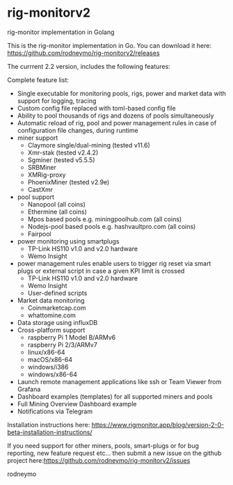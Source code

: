 # rig-monitorv2
rig-monitor implementation in Golang

This is the rig-monitor implementation in Go. You can download it here:  https://github.com/rodneymo/rig-monitorv2/releases

The currrent 2.2 version, includes the following features:

Complete feature list:
* Single executable for monitoring pools, rigs, power and market data with support for logging, tracing
* Custom config file replaced with toml-based config file
* Ability to pool thousands of rigs and dozens of pools simultaneously
* Automatic reload of rig, pool and power management rules in case of configuration file changes, during runtime
* miner support
  * Claymore single/dual-mining (tested v11.6)
  * Xmr-stak (tested v2.4.2)
  * Sgminer (tested v5.5.5)
  * SRBMiner
  * XMRig-proxy
  * PhoenixMiner (tested v2.9e)
  * CastXmr
* pool support
  * Nanopool (all coins)
  * Ethermine (all coins)
  * Mpos based pools e.g. miningpoolhub.com (all coins)
  * Nodejs-pool based pools e.g. hashvaultpro.com (all coins)
  * Fairpool
* power monitoring using smartplugs
  * TP-Link HS110 v1.0 and v2.0 hardware
  * Wemo Insight
* power management rules enable users to trigger rig reset via smart plugs or external script in case a given KPI limit is crossed
  * TP-Link HS110 v1.0 and v2.0 hardware
  * Wemo Insight
  * User-defined scripts
* Market data monitoring
  * Coinmarketcap.com
  * whattomine.com
* Data storage using influxDB
* Cross-platform support
  * raspberry Pi 1 Model B/ARMv6
  * raspberry Pi 2/3/ARMv7
  * linux/x86-64
  * macOS/x86-64
  * windows/i386
  * windows/x86-64
* Launch remote management applications like ssh or Team Viewer from Grafana
* Dashboard examples (templates) for all supported miners and pools
* Full Mining Overview Dashboard example
* Notifications via Telegram

Installation instructions here: https://www.rigmonitor.app/blog/version-2-0-beta-installation-instructions/

If you need support for other miners, pools, smart-plugs or for bug reporting, new feature request etc... then submit a new issue on the github project here:https://github.com/rodneymo/rig-monitorv2/issues

rodneymo
